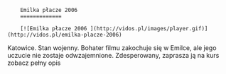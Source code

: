 
        Emilka płacze 2006 
        =============
        
        [![Emilka płacze 2006 ](http://vidos.pl/images/player.gif)](http://vidos.pl/emilka-placze-2006)
        
        
 Katowice. Stan wojenny. Bohater filmu zakochuje się w Emilce, ale jego uczucie nie zostaje odwzajemnione. Zdesperowany, zaprasza ją na kurs zobacz pełny opis
    